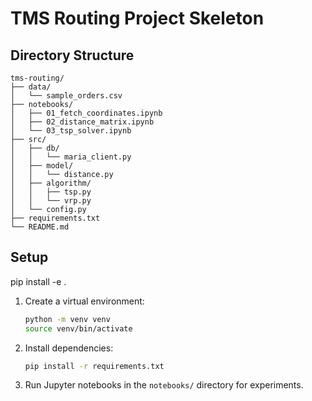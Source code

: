 # TMS Routing Project Skeleton

## Directory Structure

```
tms-routing/
├── data/                       
│   └── sample_orders.csv
├── notebooks/                  
│   ├── 01_fetch_coordinates.ipynb
│   ├── 02_distance_matrix.ipynb
│   └── 03_tsp_solver.ipynb
├── src/                        
│   ├── db/                     
│   │   └── maria_client.py     
│   ├── model/                  
│   │   └── distance.py         
│   ├── algorithm/              
│   │   ├── tsp.py              
│   │   └── vrp.py              
│   └── config.py               
├── requirements.txt
└── README.md
```

## Setup

   pip install -e .
   
1. Create a virtual environment:
   ```bash
   python -m venv venv
   source venv/bin/activate
   ```
2. Install dependencies:
   ```bash
   pip install -r requirements.txt
   ```
3. Run Jupyter notebooks in the `notebooks/` directory for experiments.
